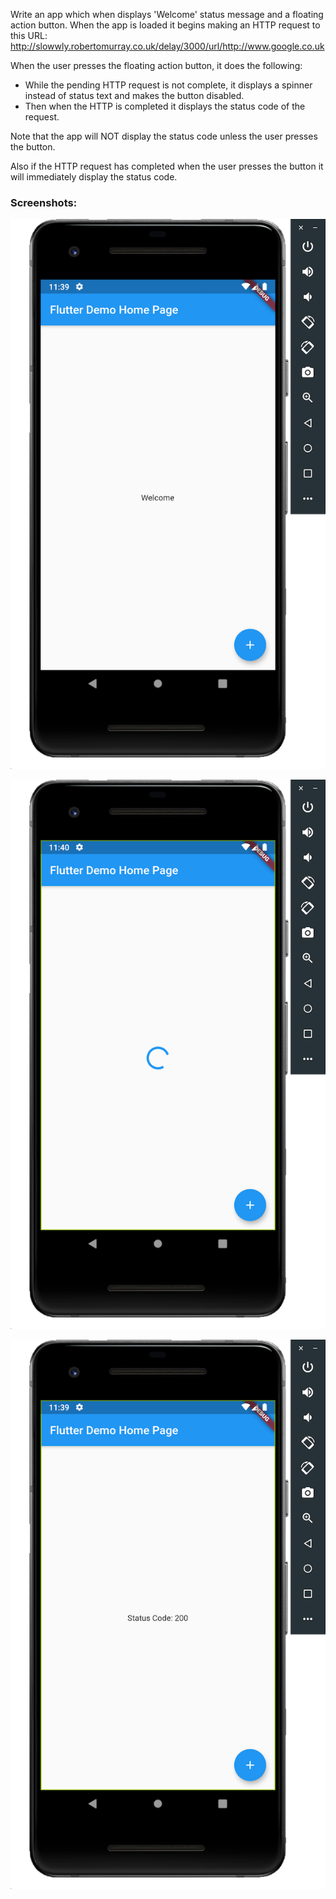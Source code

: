 Write an app which when displays 'Welcome' status message and a floating action button. 
When the app is loaded it begins making an HTTP request to this URL: http://slowwly.robertomurray.co.uk/delay/3000/url/http://www.google.co.uk

When the user presses the floating action button, it does the following: 
- While the pending HTTP request is not complete, it displays a spinner instead of status text and makes the button disabled. 
- Then when the HTTP is completed it displays the status code of the request.

Note that the app will NOT display the status code unless the user presses the button. 

Also if the HTTP request has completed when the user presses the button it will immediately display the status code.


### Screenshots:

![](screenshots/WelcomeScreen.png)

![](screenshots/LoadingStatus.png)

![](/screenshots/FetchFinished.png)




